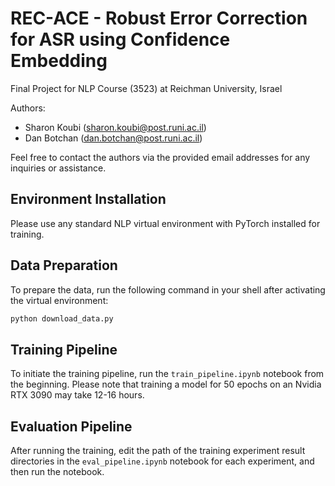 # REC-ACE - Robust Error Correction for ASR using Confidence Embedding
Final Project for NLP Course (3523) at Reichman University, Israel

Authors:
- Sharon Koubi (sharon.koubi@post.runi.ac.il)
- Dan Botchan (dan.botchan@post.runi.ac.il)

Feel free to contact the authors via the provided email addresses for any inquiries or assistance.

## Environment Installation
Please use any standard NLP virtual environment with PyTorch installed for training.

## Data Preparation
To prepare the data, run the following command in your shell after activating the virtual environment:
``` bash
python download_data.py
```

## Training Pipeline
To initiate the training pipeline, run the `train_pipeline.ipynb` notebook from the beginning. Please note that training a model for 50 epochs on an Nvidia RTX 3090 may take 12-16 hours.

## Evaluation Pipeline
After running the training, edit the path of the training experiment result directories in the `eval_pipeline.ipynb` notebook for each experiment, and then run the notebook.


